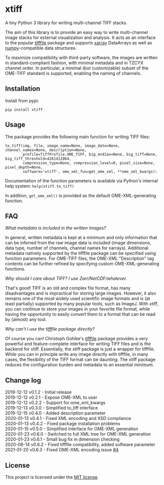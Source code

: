# xtiff

A tiny Python 3 library for writing multi-channel TIFF stacks.

The aim of this library is to provide an easy way to write multi-channel image stacks for external visualization and
analysis. It acts as an interface to the popular [tifffile](https://www.lfd.uci.edu/~gohlke/) package and supports
[xarray](http://xarray.pydata.org) DataArrays as well as [numpy](https://www.numpy.org)-compatible data structures.

To maximize compatibility with third-party software, the images are written in standard-compliant fashion, with minimal
metadata and in TZCYX channel order. In particular, a minimal (but customizable) subset of the OME-TIFF standard is
supported, enabling the naming of channels.

## Installation

Install from pypi:

`pip install xtiff`


## Usage

The package provides the following main function for writing TIFF files:

```python3
to_tiff(img, file, image_name=None, image_date=None, channel_names=None, description=None,
        profile=TiffProfile.OME_TIFF, big_endian=None, big_tiff=None, big_tiff_threshold=4261412864,
        compression_type=None, compression_level=0, pixel_size=None, pixel_depth=None,
        software='xtiff', ome_xml_fun=get_ome_xml, **ome_xml_kwargs):
```

Documentation of the function parameters is available via Python's internal help system: `help(xtiff.to_tiff)`

In addition, `get_ome_xml()` is provided as the default OME-XML-generating function.

## FAQ

_What metadata is included in the written images?_

In general, written metadata is kept at a minimum and only information that can be inferred from the raw image data is
included (image dimensions, data type, number of channels, channel names for xarrays). Additional metadata natively supported by the
tifffile package can be specified using function parameters. For OME-TIFF files, the OME-XML "Description" tag contents
can be further refined by specifying custom OME-XML-generating functions.

_Why should I care about TIFF? I use Zarr/NetCDF/whatever._

That's good! TIFF is an old and complex file format, has many disadvantages and is impractical for storing large images.
However, it also remains one of the most widely used scientific image formats and is (at least partially) supported by
many popular tools, such as ImageJ. With xtiff, you can continue to store your images in your favorite file format,
while having the opportunity to easily convert them to a format that can be read by (almost) any tool.

_Why can't I use the tifffile package directly?_

Of course you can! Christoph Gohlke's [tifffile](https://www.lfd.uci.edu/~gohlke/) package provides a very powerful and
feature-complete interface for writing TIFF files and is the backend for xtiff. Essentially, the xtiff package is just a
wrapper for tifffile. While you can in principle write any image directly with tifffile, in many cases, the flexibility
of the TIFF format can be daunting. The xtiff package reduces the configuration burden and metadata to an essential
minimum.

## Change log

2019-12-12 v0.1.2 - Initial release  
2019-12-12 v0.2.1 - Expose OME-XML to user  
2019-12-12 v0.2.2 - Support for ome_xml_kwargs  
2019-12-13 v0.3.0 - Simplified to_tiff interface  
2019-12-15 v0.4.0 - Added description parameter  
2020-01-13 v0.4.1 - Fixed XML encoding and XSD compliance  
2020-01-13 v0.4.2 - Fixed package installation problems  
2020-01-15 v0.5.0 - Simplified interface for OME-XML generation  
2020-01-23 v0.6.0 - Switched to full XML tree for OME-XML generation  
2020-01-23 v0.6.1 - Small bug fix in dimension checking  
2020-08-14 v0.6.2 - Fixed tifffile compatibility, added software parameter  
2021-01-20 v0.6.3 - Fixed OME-XML encoding issue [#4](https://github.com/BodenmillerGroup/xtiff/issues/4)

## License

This project is licensed under the [MIT license](https://github.com/BodenmillerGroup/xtiff/blob/master/LICENSE.txt).

